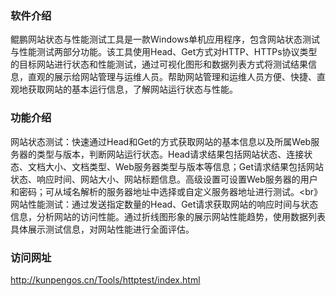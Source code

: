 ### 软件介绍
鲲鹏网站状态与性能测试工具是一款Windows单机应用程序，包含网站状态测试与性能测试两部分功能。该工具使用Head、Get方式对HTTP、HTTPs协议类型的目标网站进行状态和性能测试，通过可视化图形和数据列表方式将测试结果信息，直观的展示给网站管理与运维人员。帮助网站管理和运维人员方便、快捷、直观地获取网站的基本运行信息，了解网站运行状态与性能。
### 功能介绍
网站状态测试：快速通过Head和Get的方式获取网站的基本信息以及所属Web服务器的类型与版本，判断网站运行状态。Head请求结果包括网站状态、连接状态、文档大小、文档类型、Web服务器类型与版本等信息；Get请求结果包括网站状态、响应时间、网站大小、网站标题信息。高级设置可设置Web服务器的用户和密码；可从域名解析的服务器地址中选择或自定义服务器地址进行测试。<br》
网站性能测试：通过发送指定数量的Head、Get请求获取网站的响应时间与状态信息，分析网站的访问性能。通过折线图形象的展示网站性能趋势，使用数据列表具体展示测试信息，对网站性能进行全面评估。
### 访问网址
http://kunpengos.cn/Tools/httptest/index.html